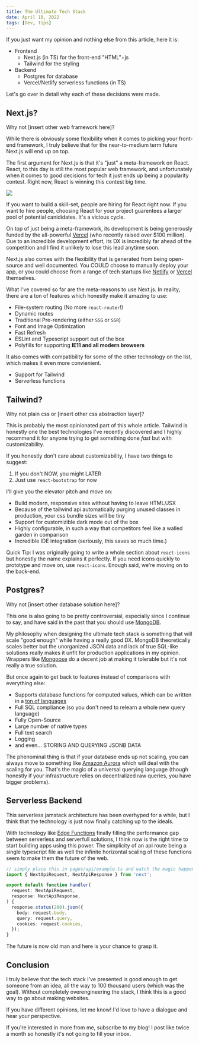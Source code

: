 ```yaml
---
title: The Ultimate Tech Stack
date: April 18, 2022
tags: [Dev, Tips]
---
```

If you just want my opinion and nothing else from this article, here it is:
- Frontend
	- Next.js (in TS) for the front-end "HTML"+js
	- Tailwind for the styling
- Backend
	- Postgres for database
	- Vercel/Netlify serverless functions (in TS)

Let's go over in detail why each of these decisions were made.

## Next.js?
Why not \[insert other web framework here\]?

While there is obviously some flexibility when it comes to picking your front-end framework, I truly believe that for the near-to-medium term future Next.js will end up on top.

The first argument for Next.js is that it's "just" a meta-framework on React. React, to this day is still the most popular web framework, and unfortunately when it comes to good decisions for tech it just ends up being a popularity contest. Right now, React is winning this contest big time.

![](/images/popularity.png)

If you want to build a skill-set, people are hiring for React right now. If you want to hire people, choosing React for your project guarentees a larger pool of potential canididates. It's a vicious cycle.

On top of just being a meta-framework, its development is being generously funded by the all-powerful [Vercel](https://vercel.com) (who recently raised over $100 million). Due to an incredible development effort, its DX is incredibly far ahead of the competition and I find it unlikely to lose this lead anytime soon.

Next.js also comes with the flexibility that is generated from being open-source and well documented. You COULD choose to manually deploy your app, or you could choose from a range of tech startups like [Netlify](https://www.netlify.com) or [Vercel](https://vercel.com) themselves.

What I've covered so far are the meta-reasons to use Next.js. In reality, there are a ton of features which honestly make it amazing to use:
- File-system routing (No more `react-router`!)
- Dynamic routes
- Traditional Pre-rendering (either `SSG` or `SSR`)
- Font and Image Optimization
- Fast Refresh
- ESLint and Typescript support out of the box
- Polyfills for supporting **IE11 and all modern browsers**

It also comes with compatibility for some of the other technology on the list, which makes it even more convienient. 
-   Support for Tailwind
-   Serverless functions

## Tailwind?
Why not plain css or \[insert other css abstraction layer\]?

This is probably the most opinionated part of this whole article. Tailwind is honestly one the best technologies I've recently discovered and I highly recommend it for anyone trying to get something done *fast* but with customizability.

If you honestly don't care about customizability, I have two things to suggest:
1. If you don't NOW, you might LATER
2. Just use `react-bootstrap` for now

I'll give you the elevator pitch and move on:
- Build modern, responsive sites without having to leave HTML/JSX
- Because of the tailwind api automatically purging unused classes in production, your css bundle sizes will be tiny
- Support for customizible dark mode out of the box
- Highly configurable, in such a way that competitors feel like a walled garden in comparison
- Incredible IDE integration (seriously, this saves so much time.)

Quick Tip:
I was originally going to write a whole section about `react-icons` but honestly the name explains it perfectly. If you need icons quickly to prototype and move on, use `react-icons`. Enough said, we're moving on to the back-end.

## Postgres?
Why not \[insert other database solution here\]?

This one is also going to be pretty controversial, especially since I continue to say, and have said in the past that you should use [MongoDB](https://linolevan.com/blog/how_to_win_at_hackathons).

My philosophy when designing the ultimate tech stack is something that will scale "good enough" while having a really good DX. MongoDB theoretically scales better but the unorganized JSON data and lack of true SQL-like solutions really makes it unfit for production applications in my opinion. Wrappers like [Mongoose](https://mongoosejs.com) do a decent job at making it tolerable but it's not really a true solution.

But once again to get back to features instead of comparisons with everything else:
- Supports database functions for computed values, which can be written in a [ton of languages](https://www.prisma.io/dataguide/postgresql/benefits-of-postgresql)
- Full SQL compliance (so you don't need to relearn a whole new query language)
- Fully Open-Source
- Large number of native types
- Full text search
- Logging
- and even... STORING AND QUERYING JSONB DATA

The phenominal thing is that if your database ends up not scaling, you can always move to something like [Amazon Aurora](https://aws.amazon.com/rds/aurora/) which will deal with the scaling for you. That's the magic of a universal querying language (though honestly if your infrastructure relies on decentralized raw queries, you have bigger problems).

## Serverless Backend
This serverless jamstack architecture has been overhyped for a while, but I think that the technology is just now finally catching up to the ideals.

With technology like [Edge Functions](https://vercel.com/features/edge-functions) finally filling the performance gap between serverless and serverfull solutions, I think now is the right time to start building apps using this power. The simplicity of an api route being a single typescript file as well the infinite horizontal scaling of these functions seem to make them the future of the web. 

```typescript
// simply place this in pages/api/example.ts and watch the magic happen!
import { NextApiRequest, NextApiResponse } from 'next';

export default function handler(
  request: NextApiRequest,
  response: NextApiResponse,
) {
  response.status(200).json({
    body: request.body,
    query: request.query,
    cookies: request.cookies,
  });
}
```

The future is now old man and here is your chance to grasp it.

## Conclusion
I truly believe that the tech stack I've presented is good enough to get someone from an idea, all the way to 100 thousand users (which was the goal). Without completely overengineering the stack, I think this is a good way to go about making websites. 

If you have different opinions, let me know! I'd love to have a dialogue and hear your perspective.

If you're interested in more from me, subscribe to my blog! I post like twice a month so honestly it's not going to fill your inbox.